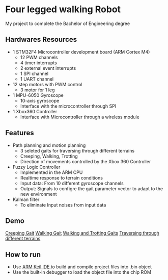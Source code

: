 # Four legged walking Robot
My project to complete the Bachelor of Engineering degree

## Hardwares Resources
* 1 STM32F4 Microcontroller development board (ARM Cortex M4)
	- 12 PWM channels
	- 4 timer interrupts
	- 2 external event interrupts
	- 1 SPI channel
	- 1 UART channel
* 12 step motors with PWM control
	- 3 motor for 1 leg
* 1 MPU-6050 Gyroscope
	- 10-axis gyroscope
	- Interface with the microcontroller through SPI
* 1 Xbox360 Controller
	- Interface with Microcontroller through a wireless module

## Features
* Path planning and motion planning
	- 3 seleted gaits for traversing through different terrains
	- Creeping, Walking, Trotting
	- Direction of movements controlled by the Xbox 360 Controller
* Fuzzy Logic Controller
	- Implemented in the ARM CPU
	- Realtime response to terrain conditions
	- Input data: From 10 different gyroscope channels
	- Output: Signals to configre the gait parameter vector to adapt to the new environment
* Kalman filter
	- To eliminate Input noises from input data

## Demo
[Creeping Gait](https://www.youtube.com/watch?v=fn-V60laoiw)
[Walking Gait](https://www.youtube.com/watch?v=Subcgy-ac0Q)
[Walking and Trotting Gaits](https://www.youtube.com/watch?v=GGXLdF0h1R4)
[Traversing through different terrains](https://www.youtube.com/watch?v=WlVCievpWfg)

## How to run
* Use [ARM Keil IDE ](http://www2.keil.com/mdk5/)  to build and compile project files into .bin object
* Use the built-in debugger to load the object file into the chip ROM
